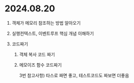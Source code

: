 # 2024.08.20

1. 객체가 메모리 참조하는 방법 알아오기
2. 실행컨텍스트, 이벤트루프 핵심 개념 이해하기
3. 코드짜기

   1. 객체 복사 코드 짜기
   2. 메모이즈 함수 코드짜기

      3번 참고사항) 타스로 짜면 좋고, 테스트코드도 짜보면 더좋음

